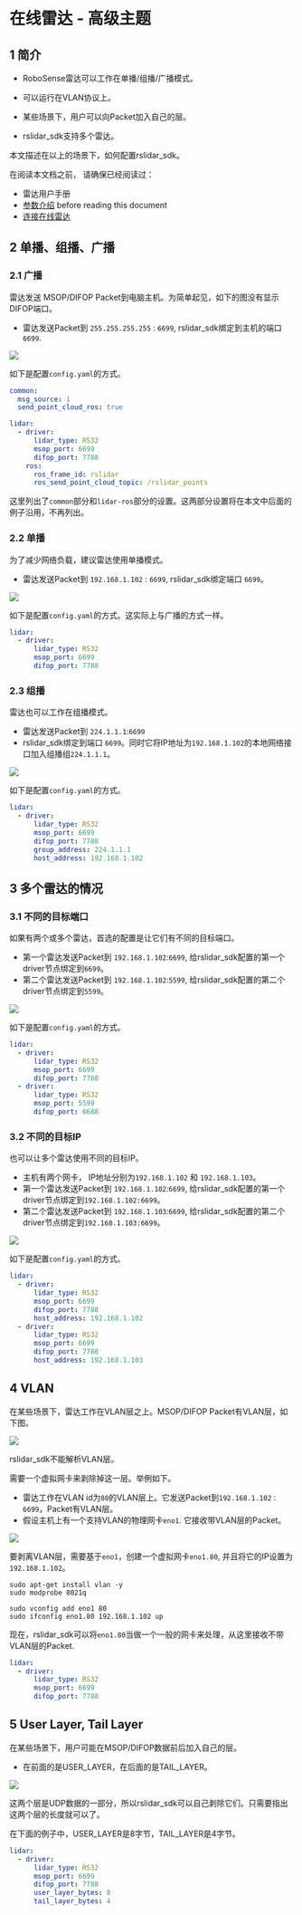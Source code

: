 # 在线雷达 - 高级主题

## 1 简介

+ RoboSense雷达可以工作在单播/组播/广播模式。

+  可以运行在VLAN协议上。

+ 某些场景下，用户可以向Packet加入自己的层。

+ rslidar_sdk支持多个雷达。

本文描述在以上的场景下，如何配置rslidar_sdk。

在阅读本文档之前， 请确保已经阅读过：
+ 雷达用户手册 
+ [参数介绍](../intro/parameter_intro_cn.md) before reading this document
+ [连接在线雷达](./how_to_decode_online_lidar_cn.md)

## 2 单播、组播、广播

### 2.1 广播

雷达发送 MSOP/DIFOP Packet到电脑主机。为简单起见，如下的图没有显示DIFOP端口。
+ 雷达发送Packet到 `255.255.255.255` : `6699`, rslidar_sdk绑定到主机的端口 `6699`.

![](./img/12_broadcast.png)

如下是配置`config.yaml`的方式。

```yaml
common:
  msg_source: 1                                       
  send_point_cloud_ros: true                            

lidar:
  - driver:
      lidar_type: RS32           
      msop_port: 6699             
      difop_port: 7788            
    ros:
      ros_frame_id: rslidar           
      ros_send_point_cloud_topic: /rslidar_points     
```

这里列出了`common`部分和`lidar-ros`部分的设置。这两部分设置将在本文中后面的例子沿用，不再列出。

### 2.2 单播

为了减少网络负载，建议雷达使用单播模式。
+ 雷达发送Packet到 `192.168.1.102` : `6699`, rslidar_sdk绑定端口 `6699`。

![](./img/12_unicast.png)

如下是配置`config.yaml`的方式。这实际上与广播的方式一样。

```yaml
lidar:
  - driver:
      lidar_type: RS32           
      msop_port: 6699             
      difop_port: 7788            
```

### 2.3 组播

雷达也可以工作在组播模式。
+ 雷达发送Packet到 `224.1.1.1`:`6699` 
+ rslidar_sdk绑定到端口 `6699`。同时它将IP地址为`192.168.1.102`的本地网络接口加入组播组`224.1.1.1`。

![](./img/12_multicast.png)

如下是配置`config.yaml`的方式。

```yaml
lidar:
  - driver:
      lidar_type: RS32           
      msop_port: 6699             
      difop_port: 7788
      group_address: 224.1.1.1
      host_address: 192.168.1.102
```

## 3 多个雷达的情况

### 3.1 不同的目标端口

如果有两个或多个雷达，首选的配置是让它们有不同的目标端口。
+ 第一个雷达发送Packet到 `192.168.1.102`:`6699`, 给rslidar_sdk配置的第一个driver节点绑定到`6699`。
+ 第二个雷达发送Packet到 `192.168.1.102`:`5599`, 给rslidar_sdk配置的第二个driver节点绑定到`5599`。

![](./img/12_multi_lidars_port.png)

如下是配置`config.yaml`的方式。

```yaml
lidar:
  - driver:
      lidar_type: RS32           
      msop_port: 6699             
      difop_port: 7788
  - driver:
      lidar_type: RS32           
      msop_port: 5599
      difop_port: 6688
```

### 3.2 不同的目标IP

也可以让多个雷达使用不同的目标IP。
+ 主机有两个网卡， IP地址分别为`192.168.1.102` 和 `192.168.1.103`。
+ 第一个雷达发送Packet到 `192.168.1.102`:`6699`, 给rslidar_sdk配置的第一个driver节点绑定到`192.168.1.102:6699`。
+ 第二个雷达发送Packet到 `192.168.1.103`:`6699`, 给rslidar_sdk配置的第二个driver节点绑定到`192.168.1.103:6699`。

![](./img/12_multi_lidars_ip.png)

如下是配置`config.yaml`的方式。

```yaml
lidar:
  - driver:
      lidar_type: RS32           
      msop_port: 6699             
      difop_port: 7788
      host_address: 192.168.1.102
  - driver:
      lidar_type: RS32           
      msop_port: 6699
      difop_port: 7788
      host_address: 192.168.1.103
```

## 4 VLAN

在某些场景下，雷达工作在VLAN层之上。MSOP/DIFOP Packet有VLAN层，如下图。

![](./img/12_vlan_layer.png)

rslidar_sdk不能解析VLAN层。

需要一个虚拟网卡来剥除掉这一层。举例如下。

+ 雷达工作在VLAN id为`80`的VLAN层上。它发送Packet到`192.168.1.102` : `6699`，Packet有VLAN层。
+ 假设主机上有一个支持VLAN的物理网卡`eno1`. 它接收带VLAN层的Packet。

![](../img/12_vlan.png)

要剥离VLAN层，需要基于`eno1`，创建一个虚拟网卡`eno1.80`, 并且将它的IP设置为`192.168.1.102`。

```shell
sudo apt-get install vlan -y
sudo modprobe 8021q

sudo vconfig add eno1 80
sudo ifconfig eno1.80 192.168.1.102 up
```

现在，rslidar_sdk可以将`eno1.80`当做一个一般的网卡来处理，从这里接收不带VLAN层的Packet.

```yaml
lidar:
  - driver:
      lidar_type: RS32           
      msop_port: 6699             
      difop_port: 7788            
```

## 5 User Layer, Tail Layer 

在某些场景下，用户可能在MSOP/DIFOP数据前后加入自己的层。
+ 在前面的是USER_LAYER，在后面的是TAIL_LAYER。

![](./img/12_user_layer.png)

这两个层是UDP数据的一部分，所以rslidar_sdk可以自己剥除它们。只需要指出这两个层的长度就可以了。

在下面的例子中，USER_LAYER是8字节，TAIL_LAYER是4字节。

```yaml
lidar:
  - driver:
      lidar_type: RS32           
      msop_port: 6699             
      difop_port: 7788
      user_layer_bytes: 8
      tail_layer_bytes: 4      
```

